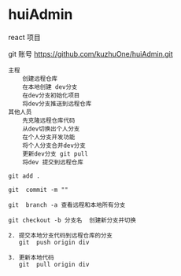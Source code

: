 # huiAdmin
react 项目

git 账号 https://github.com/kuzhuOne/huiAdmin.git

```
主程 
    创建远程仓库 
    在本地创建 dev分支
    在dev分支初始化项目
    将dev分支推送到远程仓库
其他人员
    先克隆远程仓库代码
    从dev切换出个人分支
    在个人分支开发功能
    将个人分支合并dev分支 
    更新dev分支 git pull
    将dev 提交到远程仓库
```

```
git add .

git  commit -m ""

git  branch -a 查看远程和本地所有分支

git checkout -b 分支名  创建新分支并切换

2. 提交本地分支代码到远程仓库的分支
   git  push origin div
   
3. 更新本地代码
   git  pull origin div
```